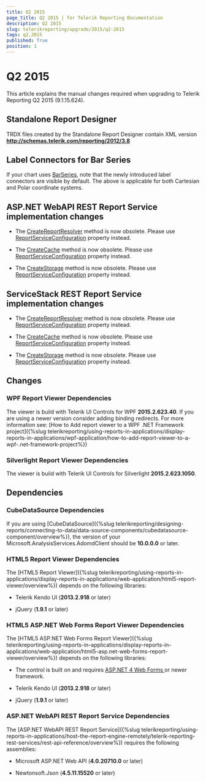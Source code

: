 ```yaml
---
title: Q2 2015
page_title: Q2 2015 | for Telerik Reporting Documentation
description: Q2 2015
slug: telerikreporting/upgrade/2015/q2-2015
tags: q2,2015
published: True
position: 1
---
```


# Q2 2015



This article explains the manual changes required when upgrading to Telerik Reporting Q2 2015 (9.1.15.624).

## Standalone Report Designer

TRDX files created by the Standalone Report Designer contain XML version __http://schemas.telerik.com/reporting/2012/3.8__

## Label Connectors for Bar Series

If your chart uses [BarSeries](/reporting/api/Telerik.Reporting.BarSeries), note that the newly introduced
          label connectors are visible by default. The above is applicable for both Cartesian and Polar coordinate systems.
        

## ASP.NET WebAPI REST Report Service implementation changes

* The [CreateReportResolver](/reporting/api/Telerik.Reporting.Services.WebApi.ReportsControllerBase#collapsible-Telerik_Reporting_Services_WebApi_ReportsControllerBase_CreateReportResolver) method is now obsolete.
              Please use [ReportServiceConfiguration](/reporting/api/Telerik.Reporting.Services.WebApi.ReportsControllerBase#collapsible-Telerik_Reporting_Services_WebApi_ReportsControllerBase_ReportServiceConfiguration) property instead.
            

* The [CreateCache](/reporting/api/Telerik.Reporting.Services.WebApi.ReportsControllerBase#collapsible-Telerik_Reporting_Services_WebApi_ReportsControllerBase_CreateCache) method is now obsolete.
              Please use [ReportServiceConfiguration](/reporting/api/Telerik.Reporting.Services.WebApi.ReportsControllerBase#collapsible-Telerik_Reporting_Services_WebApi_ReportsControllerBase_ReportServiceConfiguration) property instead.
            

* The [CreateStorage](/reporting/api/Telerik.Reporting.Services.WebApi.ReportsControllerBase#collapsible-Telerik_Reporting_Services_WebApi_ReportsControllerBase_CreateStorage) method is now obsolete.
              Please use [ReportServiceConfiguration](/reporting/api/Telerik.Reporting.Services.WebApi.ReportsControllerBase#collapsible-Telerik_Reporting_Services_WebApi_ReportsControllerBase_ReportServiceConfiguration) property instead.
            

## ServiceStack REST Report Service implementation changes

* The [CreateReportResolver](/reporting/api/Telerik.Reporting.Services.ServiceStack.ReportsHostBase#collapsible-Telerik_Reporting_Services_ServiceStack_ReportsHostBase_CreateReportResolver) method is now obsolete.
              Please use [ReportServiceConfiguration](/reporting/api/Telerik.Reporting.Services.ServiceStack.ReportsHostBase#collapsible-Telerik_Reporting_Services_ServiceStack_ReportsHostBase_ReportServiceConfiguration) property instead.
            

* The [CreateCache](/reporting/api/Telerik.Reporting.Services.ServiceStack.ReportsHostBase#collapsible-Telerik_Reporting_Services_ServiceStack_ReportsHostBase_CreateCache) method is now obsolete.
              Please use [ReportServiceConfiguration](/reporting/api/Telerik.Reporting.Services.ServiceStack.ReportsHostBase#collapsible-Telerik_Reporting_Services_ServiceStack_ReportsHostBase_ReportServiceConfiguration) property instead.
            

* The [CreateStorage](/reporting/api/Telerik.Reporting.Services.ServiceStack.ReportsHostBase#collapsible-Telerik_Reporting_Services_ServiceStack_ReportsHostBase_CreateStorage) method is now obsolete.
              Please use [ReportServiceConfiguration](/reporting/api/Telerik.Reporting.Services.ServiceStack.ReportsHostBase#collapsible-Telerik_Reporting_Services_ServiceStack_ReportsHostBase_ReportServiceConfiguration) property instead.
            

## Changes

### WPF Report Viewer Dependencies

The viewer is build with Telerik UI Controls for WPF __2015.2.623.40__. If you are using a newer version consider adding binding redirects. For more information see:
              [How to Add report viewer to a WPF .NET Framework project]({%slug telerikreporting/using-reports-in-applications/display-reports-in-applications/wpf-application/how-to-add-report-viewer-to-a-wpf-.net-framework-project%})

### Silverlight Report Viewer Dependencies

The viewer is build with Telerik UI Controls for Silverlight __2015.2.623.1050__.
            

## Dependencies

### CubeDataSource Dependencies

If you are using [CubeDataSource]({%slug telerikreporting/designing-reports/connecting-to-data/data-source-components/cubedatasource-component/overview%}), the version of your
              Microsoft.AnalysisServices.AdomdClient should be __10.0.0.0__ or later.
            

### HTML5 Report Viewer Dependencies

The [HTML5 Report Viewer]({%slug telerikreporting/using-reports-in-applications/display-reports-in-applications/web-application/html5-report-viewer/overview%}) depends on the following libraries:
            

* Telerik Kendo UI (__2013.2.918__ or later)
                

* jQuery (__1.9.1__ or later)
                

### HTML5 ASP.NET Web Forms Report Viewer Dependencies

The [HTML5 ASP.NET Web Forms Report Viewer]({%slug telerikreporting/using-reports-in-applications/display-reports-in-applications/web-application/html5-asp.net-web-forms-report-viewer/overview%}) depends on the following libraries:
            

* The control is built on and requires
                  [
                      ASP.NET 4 Web Forms
                    ](http://www.asp.net/web-forms)
                  or newer framework.
                

* Telerik Kendo UI (__2013.2.918__ or later)
                

* jQuery (__1.9.1__ or later)
                

### ASP.NET WebAPI REST Report Service Dependencies

The [ASP.NET WebAPI REST Report Service]({%slug telerikreporting/using-reports-in-applications/host-the-report-engine-remotely/telerik-reporting-rest-services/rest-api-reference/overview%}) requires the following assemblies:
            

* Microsoft ASP.NET Web API (__4.0.20710.0__ or later)
                

* Newtonsoft.Json (__4.5.11.15520__ or later)
                
